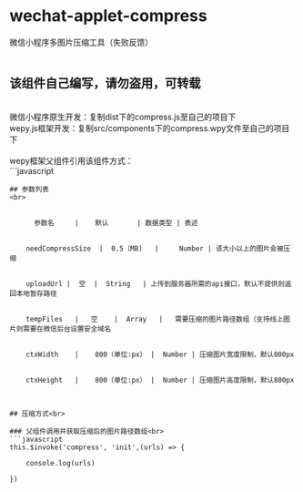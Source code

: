 # wechat-applet-compress
微信小程序多图片压缩工具（失败反馈）<br>
<br>
## 该组件自己编写，请勿盗用，可转载<br>
<br>
微信小程序原生开发：复制dist下的compress.js至自己的项目下<br>
wepy.js框架开发：复制src/components下的compress.wpy文件至自己的项目下<br>
<br>
wepy框架父组件引用该组件方式：<br>
```javascript
<template>  
  <view>  
    ......  
    ......  
    <compress  
    :needCompressSize.sync="0.5"  
    :uploadUrl.sync=""  
    :tempFiles.sync=""  
    .....>  
    </compress>  
  </view>  
</template>  
<script>  


import compress from '@/components/compress'

components = {
		compress: compress
}

.......

</script>  

```
## 参数列表  
<br>


      参数名     |    默认       | 数据类型 | 表述


    needCompressSize  |  0.5（MB)   |	 Number | 该大小以上的图片会被压缩


    uploadUrl |	 空	|  String	| 上传到服务器所需的api接口，默认不提供则返回本地暂存路径


    tempFiles	|   空	 |  Array	|	需要压缩的图片路径数组（支持线上图片则需要在微信后台设置安全域名


    ctxWidth	|	 800（单位:px） |  Number | 压缩图片宽度限制，默认800px


    ctxHeight	|	 800（单位:px） |  Number | 压缩图片高度限制，默认800px


  
## 压缩方式<br>
  
### 父组件调用并获取压缩后的图片路径数组<br>
```javascript
this.$invoke('compress', 'init',(urls) => {

    console.log(urls)
    
})  
```
